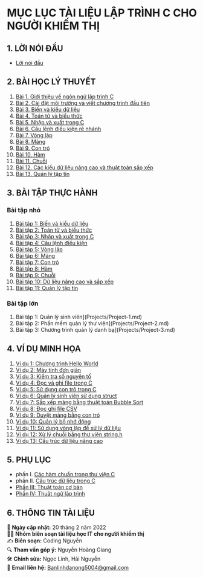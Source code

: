# **MỤC LỤC TÀI LIỆU LẬP TRÌNH C CHO NGƯỜI KHIẾM THỊ**

## **1. LỜI NÓI ĐẦU**
- [Lời nói đầu](Lessons/Lesson-0.md)

## **2. BÀI HỌC LÝ THUYẾT**
1. [Bài 1. Giới thiệu về ngôn ngữ lập trình C](Lessons/Lesson-1.md)
2. [Bài 2. Cài đặt môi trường và viết chương trình đầu tiên](Lessons/Lesson-2.md)
3. [Bài 3. Biến và kiểu dữ liệu](Lessons/Lesson-3.md)
4. [Bài 4. Toán tử và biểu thức](Lessons/Lesson-4.md)
5. [Bài 5. Nhập và xuất trong C](Lessons/Lesson-5.md)
6. [Bài 6. Câu lệnh điều kiện rẽ nhánh](Lessons/Lesson-6.md)
7. [Bài 7. Vòng lặp](Lessons/Lesson-7.md)
8. [Bài 8. Mảng](Lessons/Lesson-8.md)
9. [Bài 9. Con trỏ](Lessons/Lesson-9.md)
10. [Bài 10. Hàm](Lessons/Lesson-10.md)
11. [Bài 11. Chuỗi](Lessons/Lesson-11.md)
12. [Bài 12. Các kiểu dữ liệu nâng cao và thuật toán sắp xếp](Lessons/Lesson-12.md)
13. [Bài 13. Quản lý tập tin](Lessons/Lesson-13.md)

## **3. BÀI TẬP THỰC HÀNH**
### **Bài tập nhỏ**
1. [Bài tập 1: Biến và kiểu dữ liệu](Exercises/Exercise-1.md)
2. [Bài tập 2: Toán tử và biểu thức](Exercises/Exercise-2.md)
3. [Bài tập 3: Nhập và xuất trong C](Exercises/Exercise-3.md)
4. [Bài tập 4: Câu lệnh điều kiện](Exercises/Exercise-4.md)
5. [Bài tập 5: Vòng lặp](Exercises/Exercise-5.md)
6. [Bài tập 6: Mảng](Exercises/Exercise-6.md)
7. [Bài tập 7: Con trỏ](Exercises/Exercise-7.md)
8. [Bài tập 8: Hàm](Exercises/Exercise-8.md)
9. [Bài tập 9: Chuỗi](Exercises/Exercise-9.md)
10. [Bài tập 10: Dữ liệu nâng cao và sắp xếp](Exercises/Exercise-10.md)
11. [Bài tập 11: Quản lý tập tin](Exercises/Exercise-11.md)

### **Bài tập lớn**
1. Bài tập  1: Quản lý sinh viên](Projects/Project-1.md)
2. Bài tập 2: Phần mềm quản lý thư viện](Projects/Project-2.md)
3. Bài tập 3: Chương trình quản lý danh bạ](Projects/Project-3.md)

## **4. VÍ DỤ MINH HỌA**
1. [Ví dụ 1: Chương trình Hello World](Examples/Example-1.c)
2. [Ví dụ 2: Máy tính đơn giản](Examples/Example-2.c)
3. [Ví dụ 3: Kiểm tra số nguyên tố](Examples/Example-3.c)
4. [Ví dụ 4: Đọc và ghi file trong C](Examples/Example-4.c)
5. [Ví dụ 5: Sử dụng con trỏ trong C](Examples/Example-5.c)
6. [Ví dụ 6: Quản lý sinh viên sử dụng struct](Examples/Example-6.c)
7. [Ví dụ 7: Sắp xếp mảng bằng thuật toán Bubble Sort](Examples/Example-7.c)
8. [Ví dụ 8: Đọc ghi file CSV](Examples/Example-8.c)
9. [Ví dụ 9: Duyệt mảng bằng con trỏ](Examples/Example-9.c)
10. [Ví dụ 10: Quản lý bộ nhớ động](Examples/Example-10.c)
11. [Ví dụ 11: Sử dụng vòng lặp để xử lý dữ liệu](Examples/Example-11.c)
12. [Ví dụ 12: Xử lý chuỗi bằng thư viện string.h](Examples/Example-12.c)
13. [Ví dụ 13: Cấu trúc dữ liệu nâng cao](Examples/Example-13.c)

## **5. PHỤ LỤC**
- phần I. [Các hàm chuẩn trong thư viện C](Appendices/Appendix-1.md)
- phần II. [Cấu trúc dữ liệu trong C](Appendices/Appendix-2.md)
- [Phần III: Thuật toán cơ bản](Appendices/Appendix-3.md)
- [Phần IV: Thuật ngữ lập trình](Appendices/Appendix-4.md)

## **6. THÔNG TIN TÀI LIỆU**
📅 **Ngày cập nhật:** 20 tháng 2 năm 2022  
👨‍💻 **Nhóm biên soạn tài liệu học IT cho người khiếm thị**  
✍ **Biên soạn:** Coding Nguyễn  
🔍 **Tham vấn góp ý:** Nguyễn Hoàng Giang  
🛠 **Chỉnh sửa:** Ngọc Linh, Hải Nguyễn  
📧 **Email liên hệ:** Banlinhdanong5004@gmail.com

